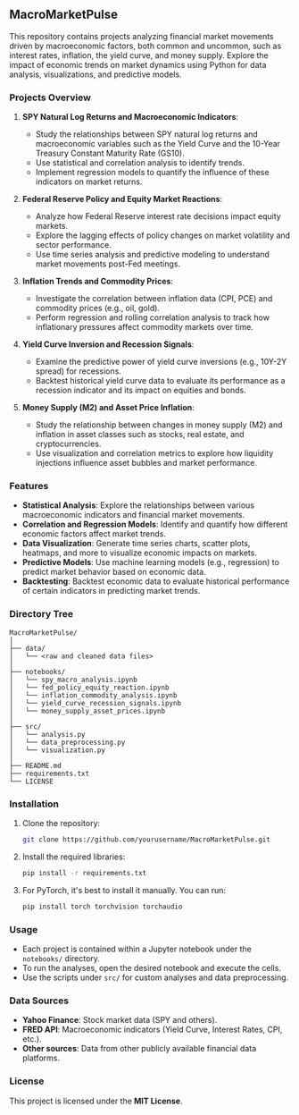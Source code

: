 ## MacroMarketPulse

This repository contains projects analyzing financial market movements driven by macroeconomic factors, both common and uncommon, such as interest rates, inflation, the yield curve, and money supply. Explore the impact of economic trends on market dynamics using Python for data analysis, visualizations, and predictive models.

### Projects Overview

1. **SPY Natural Log Returns and Macroeconomic Indicators**:
   - Study the relationships between SPY natural log returns and macroeconomic variables such as the Yield Curve and the 10-Year Treasury Constant Maturity Rate (GS10).
   - Use statistical and correlation analysis to identify trends.
   - Implement regression models to quantify the influence of these indicators on market returns.

2. **Federal Reserve Policy and Equity Market Reactions**:
   - Analyze how Federal Reserve interest rate decisions impact equity markets.
   - Explore the lagging effects of policy changes on market volatility and sector performance.
   - Use time series analysis and predictive modeling to understand market movements post-Fed meetings.

3. **Inflation Trends and Commodity Prices**:
   - Investigate the correlation between inflation data (CPI, PCE) and commodity prices (e.g., oil, gold).
   - Perform regression and rolling correlation analysis to track how inflationary pressures affect commodity markets over time.

4. **Yield Curve Inversion and Recession Signals**:
   - Examine the predictive power of yield curve inversions (e.g., 10Y-2Y spread) for recessions.
   - Backtest historical yield curve data to evaluate its performance as a recession indicator and its impact on equities and bonds.

5. **Money Supply (M2) and Asset Price Inflation**:
   - Study the relationship between changes in money supply (M2) and inflation in asset classes such as stocks, real estate, and cryptocurrencies.
   - Use visualization and correlation metrics to explore how liquidity injections influence asset bubbles and market performance.

### Features
- **Statistical Analysis**: Explore the relationships between various macroeconomic indicators and financial market movements.
- **Correlation and Regression Models**: Identify and quantify how different economic factors affect market trends.
- **Data Visualization**: Generate time series charts, scatter plots, heatmaps, and more to visualize economic impacts on markets.
- **Predictive Models**: Use machine learning models (e.g., regression) to predict market behavior based on economic data.
- **Backtesting**: Backtest economic data to evaluate historical performance of certain indicators in predicting market trends.

### Directory Tree

```plaintext
MacroMarketPulse/
│
├── data/
│   └── <raw and cleaned data files>
│
├── notebooks/
│   └── spy_macro_analysis.ipynb
│   └── fed_policy_equity_reaction.ipynb
│   └── inflation_commodity_analysis.ipynb
│   └── yield_curve_recession_signals.ipynb
│   └── money_supply_asset_prices.ipynb
│
├── src/
│   └── analysis.py
│   └── data_preprocessing.py
│   └── visualization.py
│
├── README.md
├── requirements.txt
└── LICENSE
```

### Installation

1. Clone the repository:
   ```bash
   git clone https://github.com/yourusername/MacroMarketPulse.git
   ```

2. Install the required libraries:
   ```bash
   pip install -r requirements.txt
   ```

3. For PyTorch, it's best to install it manually. You can run:
   ```bash
   pip install torch torchvision torchaudio
   ```

### Usage
- Each project is contained within a Jupyter notebook under the `notebooks/` directory.
- To run the analyses, open the desired notebook and execute the cells.
- Use the scripts under `src/` for custom analyses and data preprocessing.

### Data Sources
- **Yahoo Finance**: Stock market data (SPY and others).
- **FRED API**: Macroeconomic indicators (Yield Curve, Interest Rates, CPI, etc.).
- **Other sources**: Data from other publicly available financial data platforms.

### License

This project is licensed under the **MIT License**.